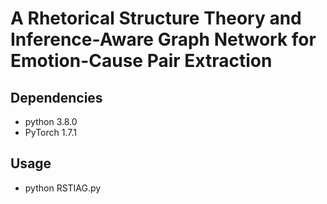 # A Rhetorical Structure Theory and Inference-Aware Graph Network for Emotion-Cause Pair Extraction
## Dependencies

- python 3.8.0
- PyTorch 1.7.1

## Usage

- python RSTIAG.py

